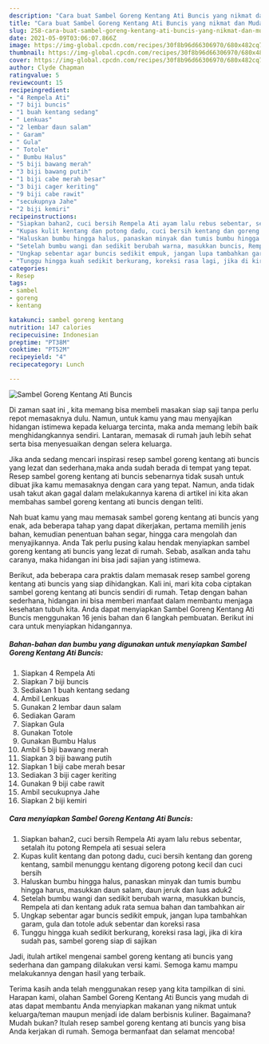 ```yaml
---
description: "Cara buat Sambel Goreng Kentang Ati Buncis yang nikmat dan Mudah Dibuat"
title: "Cara buat Sambel Goreng Kentang Ati Buncis yang nikmat dan Mudah Dibuat"
slug: 258-cara-buat-sambel-goreng-kentang-ati-buncis-yang-nikmat-dan-mudah-dibuat
date: 2021-05-09T03:06:07.866Z
image: https://img-global.cpcdn.com/recipes/30f8b96d66306970/680x482cq70/sambel-goreng-kentang-ati-buncis-foto-resep-utama.jpg
thumbnail: https://img-global.cpcdn.com/recipes/30f8b96d66306970/680x482cq70/sambel-goreng-kentang-ati-buncis-foto-resep-utama.jpg
cover: https://img-global.cpcdn.com/recipes/30f8b96d66306970/680x482cq70/sambel-goreng-kentang-ati-buncis-foto-resep-utama.jpg
author: Clyde Chapman
ratingvalue: 5
reviewcount: 15
recipeingredient:
- "4 Rempela Ati"
- "7 biji buncis"
- "1 buah kentang sedang"
- " Lenkuas"
- "2 lembar daun salam"
- " Garam"
- " Gula"
- " Totole"
- " Bumbu Halus"
- "5 biji bawang merah"
- "3 biji bawang putih"
- "1 biji cabe merah besar"
- "3 biji cager keriting"
- "9 biji cabe rawit"
- "secukupnya Jahe"
- "2 biji kemiri"
recipeinstructions:
- "Siapkan bahan2, cuci bersih Rempela Ati ayam lalu rebus sebentar, setalah itu potong Rempela ati sesuai selera"
- "Kupas kulit kentang dan potong dadu, cuci bersih kentang dan goreng kentang, sambil menunggu kentang digoreng potong kecil dan cuci bersih"
- "Haluskan bumbu hingga halus, panaskan minyak dan tumis bumbu hingga harus, masukkan daun salam, daun jeruk dan luas aduk2"
- "Setelah bumbu wangi dan sedikit berubah warna, masukkan buncis, Rempela ati dan kentang aduk rata semua bahan dan tambahkan air"
- "Ungkap sebentar agar buncis sedikit empuk, jangan lupa tambahkan garam, gula dan totole aduk sebentar dan koreksi rasa"
- "Tunggu hingga kuah sedikit berkurang, koreksi rasa lagi, jika di kira sudah pas, sambel goreng siap di sajikan"
categories:
- Resep
tags:
- sambel
- goreng
- kentang

katakunci: sambel goreng kentang 
nutrition: 147 calories
recipecuisine: Indonesian
preptime: "PT38M"
cooktime: "PT52M"
recipeyield: "4"
recipecategory: Lunch

---
```



![Sambel Goreng Kentang Ati Buncis](https://img-global.cpcdn.com/recipes/30f8b96d66306970/680x482cq70/sambel-goreng-kentang-ati-buncis-foto-resep-utama.jpg)

Di zaman  saat ini , kita memang bisa membeli masakan siap saji tanpa perlu repot memasaknya dulu. Namun, untuk kamu yang mau menyajikan hidangan istimewa kepada keluarga tercinta, maka anda memang lebih baik menghidangkannya sendiri. Lantaran, memasak di rumah jauh lebih sehat serta bisa menyesuaikan dengan selera keluarga.

Jika anda sedang mencari inspirasi resep sambel goreng kentang ati buncis yang lezat dan sederhana,maka anda sudah berada di tempat yang tepat. Resep sambel goreng kentang ati buncis  sebenarnya tidak susah untuk dibuat jika kamu memasaknya dengan cara yang tepat. Namun, anda tidak usah takut akan gagal dalam melakukannya 
karena di artikel ini kita akan membahas sambel goreng kentang ati buncis dengan teliti.  



Nah buat kamu yang mau memasak sambel goreng kentang ati buncis yang enak, ada beberapa tahap yang dapat dikerjakan, pertama memilih jenis bahan, kemudian penentuan bahan segar, hingga cara mengolah dan menyajikannya. Anda Tak perlu pusing kalau hendak menyiapkan sambel goreng kentang ati buncis yang lezat di rumah. Sebab, asalkan anda  tahu caranya, maka hidangan ini bisa jadi sajian yang istimewa.

Berikut, ada beberapa cara praktis  dalam memasak resep sambel goreng kentang ati buncis yang siap dihidangkan. Kali ini, mari kita coba ciptakan sambel goreng kentang ati buncis sendiri di rumah. Tetap dengan bahan sederhana, hidangan ini bisa memberi manfaat dalam membantu menjaga kesehatan tubuh kita. Anda dapat menyiapkan Sambel Goreng Kentang Ati Buncis menggunakan 16 jenis bahan dan 6 langkah pembuatan. Berikut ini cara untuk menyiapkan hidangannya.

<!--inarticleads1-->

##### Bahan-bahan dan bumbu yang digunakan untuk menyiapkan Sambel Goreng Kentang Ati Buncis:

1. Siapkan 4 Rempela Ati
1. Siapkan 7 biji buncis
1. Sediakan 1 buah kentang sedang
1. Ambil  Lenkuas
1. Gunakan 2 lembar daun salam
1. Sediakan  Garam
1. Siapkan  Gula
1. Gunakan  Totole
1. Gunakan  Bumbu Halus
1. Ambil 5 biji bawang merah
1. Siapkan 3 biji bawang putih
1. Siapkan 1 biji cabe merah besar
1. Sediakan 3 biji cager keriting
1. Gunakan 9 biji cabe rawit
1. Ambil secukupnya Jahe
1. Siapkan 2 biji kemiri




<!--inarticleads2-->

##### Cara menyiapkan Sambel Goreng Kentang Ati Buncis:

1. Siapkan bahan2, cuci bersih Rempela Ati ayam lalu rebus sebentar, setalah itu potong Rempela ati sesuai selera
1. Kupas kulit kentang dan potong dadu, cuci bersih kentang dan goreng kentang, sambil menunggu kentang digoreng potong kecil dan cuci bersih
1. Haluskan bumbu hingga halus, panaskan minyak dan tumis bumbu hingga harus, masukkan daun salam, daun jeruk dan luas aduk2
1. Setelah bumbu wangi dan sedikit berubah warna, masukkan buncis, Rempela ati dan kentang aduk rata semua bahan dan tambahkan air
1. Ungkap sebentar agar buncis sedikit empuk, jangan lupa tambahkan garam, gula dan totole aduk sebentar dan koreksi rasa
1. Tunggu hingga kuah sedikit berkurang, koreksi rasa lagi, jika di kira sudah pas, sambel goreng siap di sajikan




Jadi, itulah artikel mengenai  sambel goreng kentang ati buncis  yang sederhana dan gampang dilakukan versi kami. Semoga kamu mampu melakukannya dengan hasil yang terbaik. 

Terima kasih anda telah menggunakan resep yang kita tampilkan di sini. Harapan kami, olahan  Sambel Goreng Kentang Ati Buncis yang mudah di atas dapat membantu Anda menyiapkan makanan yang nikmat untuk keluarga/teman maupun menjadi ide dalam berbisnis kuliner. Bagaimana? Mudah bukan? Itulah resep sambel goreng kentang ati buncis yang bisa Anda kerjakan di rumah. Semoga bermanfaat dan selamat mencoba!

